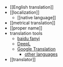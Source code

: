 - [[English translation]]
- [[localization]]
    - [[native language]]
- [[metrical translation]]
- [[proper name]]
- translation tools
    - [baidu fanyi](https://fanyi.baidu.com/)
    - [DeepL](https://www.deepl.com/translator)
    - [Google Translation](https://translate.google.cn/)
        - [other languages](https://translate.google.cn/?sl=ja&tl=en&text=xxx&op=translate)
- [[translator]]
